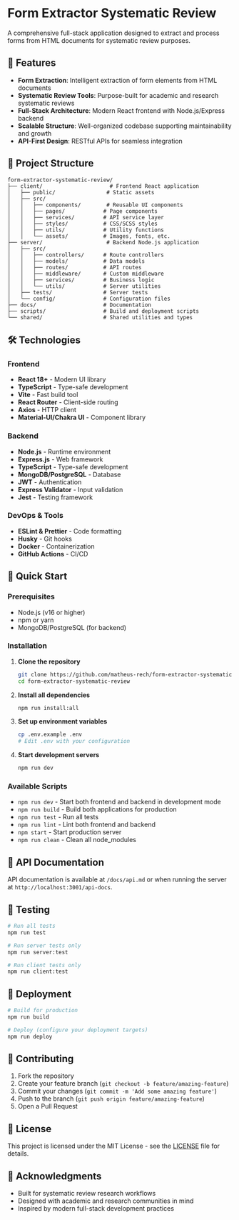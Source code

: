 # Form Extractor Systematic Review

A comprehensive full-stack application designed to extract and process forms from HTML documents for systematic review purposes.

## 🚀 Features

- **Form Extraction**: Intelligent extraction of form elements from HTML documents
- **Systematic Review Tools**: Purpose-built for academic and research systematic reviews
- **Full-Stack Architecture**: Modern React frontend with Node.js/Express backend
- **Scalable Structure**: Well-organized codebase supporting maintainability and growth
- **API-First Design**: RESTful APIs for seamless integration

## 📁 Project Structure

```
form-extractor-systematic-review/
├── client/                     # Frontend React application
│   ├── public/                # Static assets
│   ├── src/
│   │   ├── components/        # Reusable UI components
│   │   ├── pages/            # Page components
│   │   ├── services/         # API service layer
│   │   ├── styles/           # CSS/SCSS styles
│   │   ├── utils/            # Utility functions
│   │   └── assets/           # Images, fonts, etc.
├── server/                    # Backend Node.js application
│   ├── src/
│   │   ├── controllers/      # Route controllers
│   │   ├── models/           # Data models
│   │   ├── routes/           # API routes
│   │   ├── middleware/       # Custom middleware
│   │   ├── services/         # Business logic
│   │   └── utils/            # Server utilities
│   ├── tests/                # Server tests
│   └── config/               # Configuration files
├── docs/                     # Documentation
├── scripts/                  # Build and deployment scripts
└── shared/                   # Shared utilities and types
```

## 🛠️ Technologies

### Frontend
- **React 18+** - Modern UI library
- **TypeScript** - Type-safe development
- **Vite** - Fast build tool
- **React Router** - Client-side routing
- **Axios** - HTTP client
- **Material-UI/Chakra UI** - Component library

### Backend
- **Node.js** - Runtime environment
- **Express.js** - Web framework
- **TypeScript** - Type-safe development
- **MongoDB/PostgreSQL** - Database
- **JWT** - Authentication
- **Express Validator** - Input validation
- **Jest** - Testing framework

### DevOps & Tools
- **ESLint & Prettier** - Code formatting
- **Husky** - Git hooks
- **Docker** - Containerization
- **GitHub Actions** - CI/CD

## 🚀 Quick Start

### Prerequisites
- Node.js (v16 or higher)
- npm or yarn
- MongoDB/PostgreSQL (for backend)

### Installation

1. **Clone the repository**
   ```bash
   git clone https://github.com/matheus-rech/form-extractor-systematic-review.git
   cd form-extractor-systematic-review
   ```

2. **Install all dependencies**
   ```bash
   npm run install:all
   ```

3. **Set up environment variables**
   ```bash
   cp .env.example .env
   # Edit .env with your configuration
   ```

4. **Start development servers**
   ```bash
   npm run dev
   ```

### Available Scripts

- `npm run dev` - Start both frontend and backend in development mode
- `npm run build` - Build both applications for production
- `npm run test` - Run all tests
- `npm run lint` - Lint both frontend and backend
- `npm start` - Start production server
- `npm run clean` - Clean all node_modules

## 📖 API Documentation

API documentation is available at `/docs/api.md` or when running the server at `http://localhost:3001/api-docs`.

## 🧪 Testing

```bash
# Run all tests
npm run test

# Run server tests only
npm run server:test

# Run client tests only
npm run client:test
```

## 🚢 Deployment

```bash
# Build for production
npm run build

# Deploy (configure your deployment targets)
npm run deploy
```

## 📝 Contributing

1. Fork the repository
2. Create your feature branch (`git checkout -b feature/amazing-feature`)
3. Commit your changes (`git commit -m 'Add some amazing feature'`)
4. Push to the branch (`git push origin feature/amazing-feature`)
5. Open a Pull Request

## 📄 License

This project is licensed under the MIT License - see the [LICENSE](LICENSE) file for details.

## 🙏 Acknowledgments

- Built for systematic review research workflows
- Designed with academic and research communities in mind
- Inspired by modern full-stack development practices